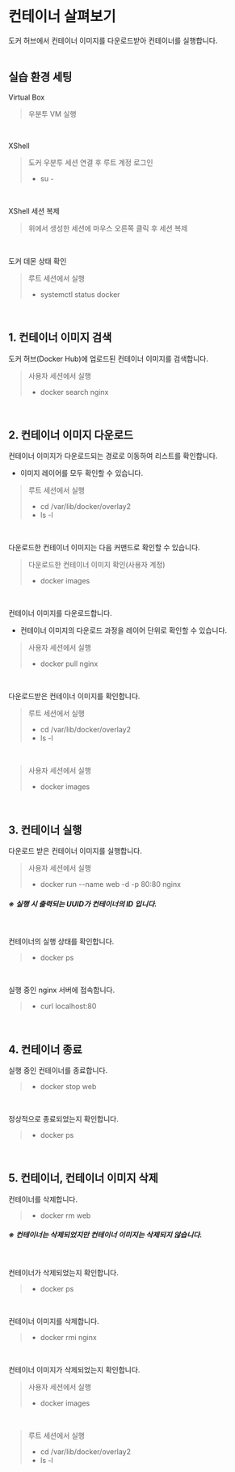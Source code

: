 # 컨테이너 살펴보기

도커 허브에서 컨테이너 이미지를 다운로드받아 컨테이너를 실행합니다.   
<br />

## 실습 환경 세팅

 Virtual Box
> 우분투 VM 실행
<br />
 
 XShell   
> 도커 우분투 세션 연결 후 루트 계정 로그인
> - su -
<br />
 
 XShell 세션 복제
> 위에서 생성한 세션에 마우스 오른쪽 클릭 후 세션 복제
<br />
 
 도커 데몬 상태 확인
> 루트 세션에서 실행
> - systemctl status docker
<br />

## 1. 컨테이너 이미지 검색
도커 허브(Docker Hub)에 업로드된 컨테이너 이미지를 검색합니다.
> 사용자 세션에서 실행
> - docker search nginx
<br />

## 2. 컨테이너 이미지 다운로드
컨테이너 이미지가 다운로드되는 경로로 이동하여 리스트를 확인합니다.
- 이미지 레이어를 모두 확인할 수 있습니다.
> 루트 세션에서 실행
> - cd /var/lib/docker/overlay2
> - ls -l
<br />

다운로드한 컨테이너 이미지는 다음 커맨드로 확인할 수 있습니다.
> 다운로드한 컨테이너 이미지 확인(사용자 계정)
> - docker images
<br />

컨테이너 이미지를 다운로드합니다.
- 컨테이너 이미지의 다운로드 과정을 레이어 단위로 확인할 수 있습니다.
> 사용자 세션에서 실행
> - docker pull nginx
<br />

다운로드받은 컨테이너 이미지를 확인합니다.
> 루트 세션에서 실행
> - cd /var/lib/docker/overlay2
> - ls -l
<br />

> 사용자 세션에서 실행
> - docker images
<br />

## 3. 컨테이너 실행
다운로드 받은 컨테이너 이미지를 실행합니다.
> 사용자 세션에서 실행
> - docker run --name web -d -p 80:80 nginx

##### ※ 실행 시 출력되는 UUID가 컨테이너의 ID 입니다.   
<br />

컨테이너의 실행 상태를 확인합니다.
> - docker ps
<br />

실행 중인 nginx 서버에 접속합니다.
> - curl localhost:80
<br />  

## 4. 컨테이너 종료
실행 중인 컨테이너를 종료합니다.
> - docker stop web
<br />

정상적으로 종료되었는지 확인합니다.
> - docker ps
<br />

## 5. 컨테이너, 컨테이너 이미지 삭제
컨테이너를 삭제합니다.
> - docker rm web

##### ※ 컨테이너는 삭제되었지만 컨테이너 이미지는 삭제되지 않습니다.
<br />

컨테이너가 삭제되었는지 확인합니다.
> - docker ps
<br />

컨테이너 이미지를 삭제합니다.
> - docker rmi nginx
<br />

컨테이너 이미지가 삭제되었는지 확인합니다.
> 사용자 세션에서 실행
> - docker images
<br />

> 루트 세션에서 실행
> - cd /var/lib/docker/overlay2
> - ls -l

